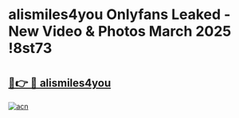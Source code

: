 # alismiles4you Onlyfans Leaked - New Video & Photos March 2025 !8st73

# <h2><a href="https://i2a2yk.iuczelnia.edu.pl?title=alismiles4you&ref=8st73">🔗👉 🔴 alismiles4you</a></h2>

[![acn](https://github.com/user-attachments/assets/0f9c940e-d8b0-45ae-aac7-cd30a18b3e1c)](https://i2a2yk.iuczelnia.edu.pl?title=alismiles4you&ref=8st73)

